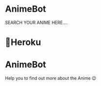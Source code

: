 # AnimeBot
SEARCH YOUR ANIME HERE....
# 💜Heroku

# AnimeBot 

Help you to find out more about the Anime 😉

